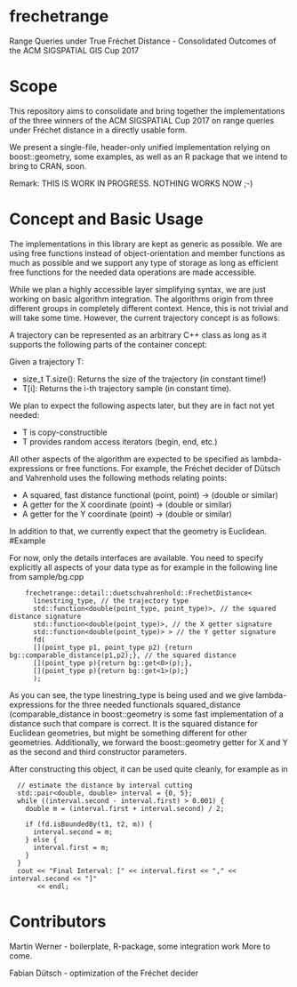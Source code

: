 # frechetrange
Range Queries under True Fréchet Distance - Consolidated Outcomes of the ACM SIGSPATIAL GIS Cup 2017

# Scope
This repository aims to consolidate and bring together the implementations of the three winners of the ACM SIGSPATIAL Cup 2017 
on range queries under Fréchet distance in a directly usable form.

We present a single-file, header-only unified implementation relying on boost::geometry, some examples, as well as an R package 
that we intend to bring to CRAN, soon.

Remark: THIS IS WORK IN PROGRESS. NOTHING WORKS NOW ;-)
# Concept and Basic Usage

The implementations in this library are kept as generic as possible. We are using free functions instead of object-orientation and member
functions as much as possible and we support any type of storage as long as efficient free functions for the needed data operations are
made accessible.

While we plan a highly accessible layer simplifying syntax, we are just working on basic algorithm integration. The algorithms origin from
three different groups in completely different context. Hence, this is not trivial and will take some time. However, the current
trajectory concept is as follows:

A trajectory can be represented as an arbitrary C++ class as long as it supports the following parts of the container concept:

Given a trajectory T:
- size_t T.size(): Returns the size of the trajectory (in constant time!)
- T[i]: Returns the i-th trajectory sample (in constant time).

We plan to expect the following aspects later, but they are in fact not yet needed:
- T is copy-constructible
- T provides random access iterators (begin, end, etc.)

All other aspects of the algorithm are expected to be specified as lambda-expressions or free functions. For example,
the Fréchet decider of Dütsch and Vahrenhold uses the following methods relating points:

- A squared, fast distance functional (point, point) -> (double or similar)
- A getter for the X coordinate (point) -> (double or similar)
- A getter for the Y coordinate (point) -> (double or similar)

In addition to that, we currently expect that the geometry is Euclidean.
#Example

For now, only the details interfaces are available. You need to specify explicitly all aspects of your data type as for example in the
following line from sample/bg.cpp
```
    frechetrange::detail::duetschvahrenhold::FrechetDistance<
      linestring_type, // the trajectory type
      std::function<double(point_type, point_type)>, // the squared distance signature
      std::function<double(point_type)>, // the X getter signature
      std::function<double(point_type)> > // the Y getter signature
      fd(
	  [](point_type p1, point_type p2) {return bg::comparable_distance(p1,p2);}, // the squared distance
	  [](point_type p){return bg::get<0>(p);},
	  [](point_type p){return bg::get<1>(p);}
      );

```
As you can see, the type linestring_type is being used and we give lambda-expressions for the three needed functionals squared_distance (comparable_distance
in boost::geometry is some fast implementation of a distance such that compare is correct. It is the squared distance for Euclidean geometries, but might
be something different for other geometries. Additionally, we forward the boost::geometry getter for X and Y as the second and third constructor
parameters.

After constructing this object, it can be used quite cleanly, for example as in
```
  // estimate the distance by interval cutting
  std::pair<double, double> interval = {0, 5};        
  while ((interval.second - interval.first) > 0.001) {
    double m = (interval.first + interval.second) / 2;

    if (fd.isBoundedBy(t1, t2, m)) {
      interval.second = m;
    } else {
      interval.first = m;
    }
  }
  cout << "Final Interval: [" << interval.first << "," << interval.second << "]"
       << endl;

```

# Contributors
Martin Werner - boilerplate, R-package, some integration work
More to come.

Fabian Dütsch - optimization of the Fréchet decider
